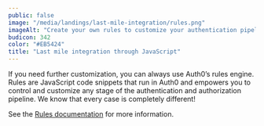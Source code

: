 ```yaml
---
public: false
image: "/media/landings/last-mile-integration/rules.png"
imageAlt: "Create your own rules to customize your authentication pipeline."
budicon: 342
color: "#EB5424"
title: "Last mile integration through JavaScript"
---
```

If you need further customization, you can always use Auth0’s rules engine. Rules are JavaScript code snippets that run in Auth0 and empowers you to control and customize any stage of the authentication and authorization pipeline. We know that every case is completely different!

See the [Rules documentation](https://auth0.com/docs/rules) for more information.